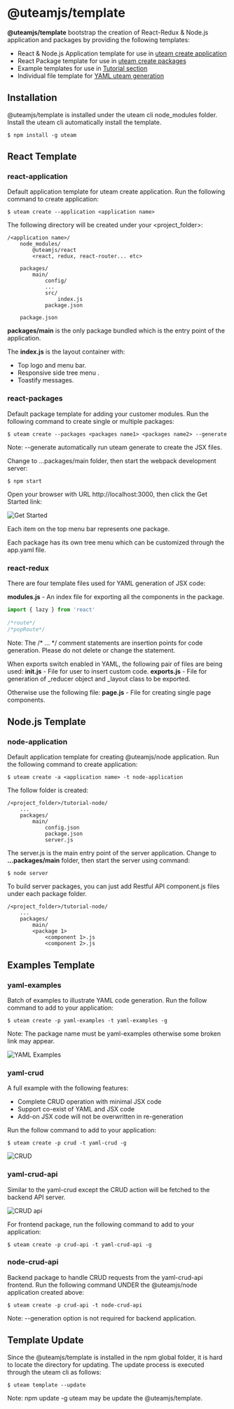 # @uteamjs/template
__@uteamjs/template__ bootstrap the creation of React-Redux & Node.js application and packages by providing the following templates:
- React & Node.js Application template for use in [uteam create application](https://u.team/document/cli#create)
- React Package template for use in [uteam create packages](https://u.team/document/cli#create)
- Example templates for use in [Tutorial section](https://u.team/document/tutorial/helloworld)
- Individual file template for [YAML uteam generation](https://u.team/document/cli#generate)
## Installation
@uteamjs/template is installed under the uteam cli node_modules folder.  Install the uteam cli automatically install the template.
```
$ npm install -g uteam
```
## React Template
### react-application
Default application template for uteam create application. Run the following command to create application:
```
$ uteam create --application <application name>
```
The following directory will be created under your <project_folder>:
```
/<application name>/
    node_modules/
        @uteamjs/react  
        <react, redux, react-router... etc>

    packages/
        main/
            config/
            ...
            src/
                index.js
            package.json

    package.json
```
__packages/main__ is the only package bundled which is the entry point of the application.   

The __index.js__ is the layout container with:
- Top logo and menu bar.
- Responsive side tree menu .
- Toastify messages.
### react-packages
Default package template for adding your customer modules.  Run the following command to create single or multiple packages:
```
$ uteam create --packages <packages name1> <packages name2> --generate
```
Note: --generate automatically run uteam generate to create the JSX files.

Change to ...packages/main folder, then start the webpack development server:
```
$ npm start
```
Open your browser with URL http://localhost:3000, then click the Get Started link:

![Get Started](https://u.team/assets/img/kix.sznz2xcqhgjb.png)

Each item on the top menu bar represents one package.  

Each package has its own tree menu which can be customized through the app.yaml file. 
### react-redux
There are four template files used for YAML generation of JSX code:

__modules.js__ - An index file for exporting all the components in the package.
```jsx
import { lazy } from 'react'
 
/*route*/
/*popRoute*/
```
Note: The /* … */ comment statements are insertion points for code generation. Please do not delete or change the statement.

When exports switch enabled in YAML, the following pair of files are being used:
__init.js__ - File for user to insert custom code.
__exports.js__ - File for generation of _reducer object and _layout class to be exported.

Otherwise use the following file:
__page.js__ - File for creating single page components.
## Node.js Template
### node-application
Default application template for creating @uteamjs/node application.  Run the following command to create application:
```
$ uteam create -a <application name> -t node-application
```
The follow folder is created:
```
/<project_folder>/tutorial-node/
    ...
    packages/
        main/
            config.json
            package.json
            server.js
```
The server.js is the main entry point of the server application.   Change to __...packages/main__ folder, then start the server using command:
```
$ node server
```
To build server packages, you can just add Restful API component.js files under each package folder.
```
/<project_folder>/tutorial-node/
    ...
    packages/
        main/
        <package 1>
            <component 1>.js
            <component 2>.js
```
## Examples Template
### yaml-examples
Batch of examples to illustrate YAML code generation. Run the follow command to add to your application:
```
$ uteam create -p yaml-examples -t yaml-examples -g
```
Note: The package name must be yaml-examples otherwise some broken link may appear.

![YAML Examples](https://u.team/assets/img/kix.k452tyxghxfs.png)

### yaml-crud 
A full example with the following features:
- Complete CRUD operation with minimal JSX code
- Support co-exist of YAML and JSX code
- Add-on JSX code will not be overwritten in re-generation

Run the follow command to add to your application:
```
$ uteam create -p crud -t yaml-crud -g
```
![CRUD](https://u.team/assets/img/kix.tbr16n77h14y.png)
### yaml-crud-api
Similar to the yaml-crud except the CRUD action will be fetched to the backend API server. 

![CRUD api](https://u.team/assets/img/kix.z7pqrddqn169.png)

For frontend package, run the following command to add to your application:
```
$ uteam create -p crud-api -t yaml-crud-api -g
```
### node-crud-api
Backend package to handle CRUD requests from the yaml-crud-api frontend. Run the following command UNDER the @uteamjs/node application created above:
```
$ uteam create -p crud-api -t node-crud-api
```
Note: --generation option is not required for backend application.

## Template Update
Since the @uteamjs/template is installed in the npm global folder, it is hard to locate the directory for updating.  The update process is executed through the uteam cli as follows:
```
$ uteam template --update
```
Note: npm update -g uteam may be update the @uteamjs/template.